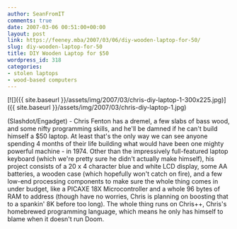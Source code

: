 ```yaml
---
author: SeanFromIT
comments: true
date: 2007-03-06 00:51:00+00:00
layout: post
link: https://feeney.mba/2007/03/06/diy-wooden-laptop-for-50/
slug: diy-wooden-laptop-for-50
title: DIY Wooden Laptop for $50
wordpress_id: 318
categories:
- stolen laptops
- wood-based computers
---
```


[![]({{ site.baseurl }}/assets/img/2007/03/chris-diy-laptop-1-300x225.jpg)]({{ site.baseurl }}/assets/img/2007/03/chris-diy-laptop-1.jpg)  
  
(Slashdot/Engadget) - Chris Fenton has a dremel, a few slabs of bass wood, and some nifty programming skills, and he'll be damned if he can't build himself a $50 laptop. At least that's the only way we can see anyone spending 4 months of their life building what would have been one mighty powerful machine - in 1974. Other than the impressively full-featured laptop keyboard (which we're pretty sure he didn't actually make himself), his project consists of a 20 x 4 character blue and white LCD display, some AA batteries, a wooden case (which hopefully won't catch on fire), and a few low-end processing components to make sure the whole thing comes in under budget, like a PICAXE 18X Microcontroller and a whole 96 bytes of RAM to address (though have no worries, Chris is planning on boosting that to a spankin' 8K before too long). The whole thing runs on Chris++, Chris's homebrewed programming language, which means he only has himself to blame when it doesn't run Doom.

